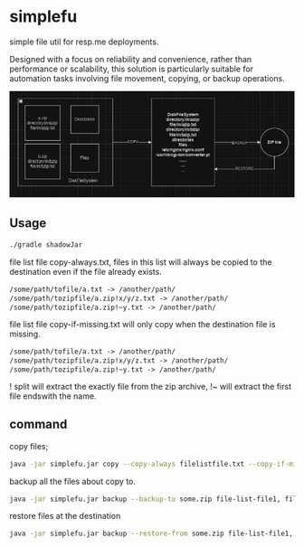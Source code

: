 # simplefu
simple file util for resp.me deployments.

Designed with a focus on reliability and convenience, rather than performance or scalability, this solution is particularly suitable for automation tasks involving file movement, copying, or backup operations.

![alt text](./assets/simplefu.png "Simplefu")

## Usage

```bash
./gradle shadowJar
```

file list file copy-always.txt, files in this list will always be copied to the destination even if the file already exists.
```text
/some/path/tofile/a.txt -> /another/path/
/some/path/tozipfile/a.zip!x/y/z.txt -> /another/path/
/some/path/tozipfile/a.zip!~y.txt -> /another/path/
```

file list file copy-if-missing.txt will only copy when the destination file is missing.
```text
/some/path/tofile/a.txt -> /another/path/
/some/path/tozipfile/a.zip!x/y/z.txt -> /another/path/
/some/path/tozipfile/a.zip!~y.txt -> /another/path/
```
! split will extract the exactly file from the zip archive, !~ will extract the first file endswith the name.

## command
copy files;
```bash
java -jar simplefu.jar copy --copy-always filelistfile.txt --copy-if-missing filelistfile.txt
```

backup all the files about copy to.
```bash
java -jar simplefu.jar backup --backup-to some.zip file-list-file1, file-list-file2 ...
```
restore files at the destination

```bash
java -jar simplefu.jar backup --restore-from some.zip file-list-file1, file-list-file2 ...
```
